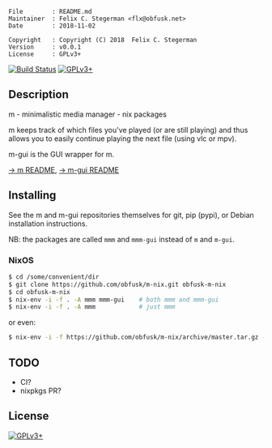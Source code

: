 <!-- {{{1 -->

    File        : README.md
    Maintainer  : Felix C. Stegerman <flx@obfusk.net>
    Date        : 2018-11-02

    Copyright   : Copyright (C) 2018  Felix C. Stegerman
    Version     : v0.0.1
    License     : GPLv3+

<!-- }}}1 -->

[![Build Status](https://travis-ci.org/obfusk/m-nix.svg?branch=master)](https://travis-ci.org/obfusk/m-nix)
[![GPLv3+](https://img.shields.io/badge/license-GPLv3+-blue.svg)](https://www.gnu.org/licenses/gpl-3.0.html)

## Description

m - minimalistic media manager - nix packages

m keeps track of which files you've played (or are still playing) and
thus allows you to easily continue playing the next file (using vlc or
mpv).

m-gui is the GUI wrapper for m.

[→ m README](https://github.com/obfusk/m#readme),
[→ m-gui README](https://github.com/obfusk/m-gui#readme)

## Installing

See the m and m-gui repositories themselves for git, pip (pypi), or
Debian installation instructions.

NB: the packages are called `mmm` and `mmm-gui` instead of `m` and
`m-gui`.

### NixOS

```bash
$ cd /some/convenient/dir
$ git clone https://github.com/obfusk/m-nix.git obfusk-m-nix
$ cd obfusk-m-nix
$ nix-env -i -f . -A mmm mmm-gui    # both mmm and mmm-gui
$ nix-env -i -f . -A mmm            # just mmm
```

or even:

```bash
$ nix-env -i -f https://github.com/obfusk/m-nix/archive/master.tar.gz -A mmm mmm-gui
```

## TODO

* CI?
* nixpkgs PR?

## License

[![GPLv3+](https://www.gnu.org/graphics/gplv3-127x51.png)](https://www.gnu.org/licenses/gpl-3.0.html)

<!-- vim: set tw=70 sw=2 sts=2 et fdm=marker : -->
